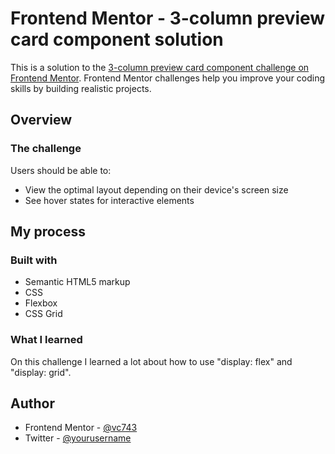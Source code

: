 # Frontend Mentor - 3-column preview card component solution

This is a solution to the [3-column preview card component challenge on Frontend Mentor](https://www.frontendmentor.io/challenges/3column-preview-card-component-pH92eAR2-). Frontend Mentor challenges help you improve your coding skills by building realistic projects.

## Overview

### The challenge

Users should be able to:

- View the optimal layout depending on their device's screen size
- See hover states for interactive elements

## My process

### Built with

- Semantic HTML5 markup
- CSS
- Flexbox
- CSS Grid

### What I learned

On this challenge I learned a lot about how to use "display: flex" and "display: grid".

## Author

- Frontend Mentor - [@vc743](https://www.frontendmentor.io/profile/vc743)
- Twitter - [@yourusername](https://www.twitter.com/yourusername)